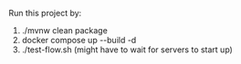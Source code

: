 Run this project by:
1. ./mvnw clean package
2. docker compose up --build -d
3. ./test-flow.sh (might have to wait for servers to start up)
